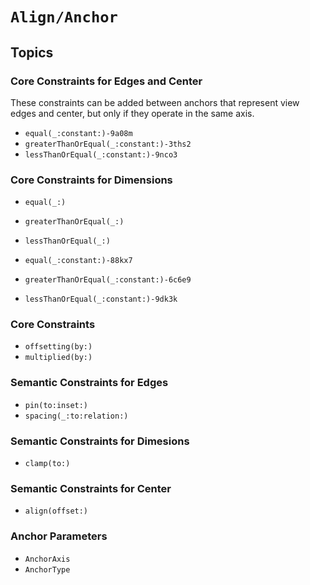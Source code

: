 # ``Align/Anchor``

## Topics

### Core Constraints for Edges and Center

These constraints can be added between anchors that represent view edges and center, but only if they operate in the same axis.

- ``equal(_:constant:)-9a08m``
- ``greaterThanOrEqual(_:constant:)-3ths2``
- ``lessThanOrEqual(_:constant:)-9nco3``

### Core Constraints for Dimensions

- ``equal(_:)``
- ``greaterThanOrEqual(_:)``
- ``lessThanOrEqual(_:)``

- ``equal(_:constant:)-88kx7``
- ``greaterThanOrEqual(_:constant:)-6c6e9``
- ``lessThanOrEqual(_:constant:)-9dk3k``

### Core Constraints

- ``offsetting(by:)``
- ``multiplied(by:)``

### Semantic Constraints for Edges

- ``pin(to:inset:)``
- ``spacing(_:to:relation:)``

### Semantic Constraints for Dimesions

- ``clamp(to:)``

### Semantic Constraints for Center

- ``align(offset:)``

### Anchor Parameters

- ``AnchorAxis``
- ``AnchorType``

